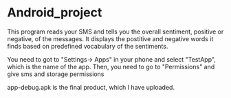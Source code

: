 # Android_project
This program reads your SMS and tells you the overall sentiment, positive or negative, of the messages.
It displays the postitive and negative words it finds based on predefined vocabulary of the sentiments. 

You need to got to "Settings-> Apps" in your phone and select "TestApp", which is the name of the app. Then, you need to go to
"Permissions" and give sms and storage permissions

app-debug.apk is the final product, which I have uploaded.
